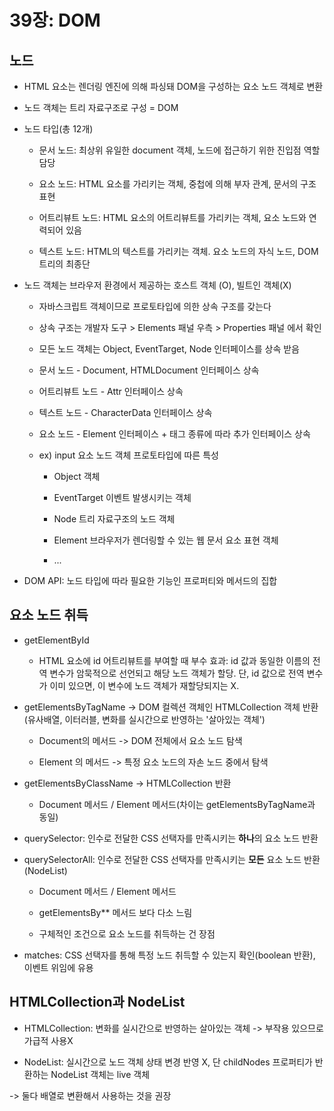 # 39장: DOM

## 노드

- HTML 요소는 렌더링 엔진에 의해 파싱돼 DOM을 구성하는 요소 노드 객체로 변환

- 노드 객체는 트리 자료구조로 구성 = DOM

- 노드 타입(총 12개)
  
  - 문서 노드: 최상위 유일한 document 객체, 노드에 접근하기 위한 진입점 역할 담당
  
  - 요소 노드: HTML 요소를 가리키는 객체, 중첩에 의해 부자 관계, 문서의 구조 표현
  
  - 어트리뷰트 노드: HTML 요소의 어트리뷰트를 가리키는 객체, 요소 노드와 연력되어 있음 
  
  - 텍스트 노드: HTML의 텍스트를 가리키는 객체. 요소 노드의 자식 노드, DOM 트리의 최종단 

- 노드 객체는 브라우저 환경에서 제공하는 호스트 객체 (O), 빌트인 객체(X)
  
  - 자바스크립트 객체이므로 프로토타입에 의한 상속 구조를 갖는다
  
  - 상속 구조는 개발자 도구 > Elements 패널 우측 > Properties 패널 에서 확인
  
  - 모든 노드 객체는 Object, EventTarget, Node 인터페이스를 상속 받음 
  
  - 문서 노드 - Document, HTMLDocument 인터페이스 상속
  
  - 어트리뷰트 노드 - Attr 인터페이스 상속
  
  - 텍스트 노드 - CharacterData 인터페이스 상속
  
  - 요소 노드 - Element 인터페이스 + 태그 종류에 따라 추가 인터페이스 상속 
  
  - ex) input 요소 노드 객체 프로토타입에 따른 특성
    
    - Object 객체
    
    - EventTarget 이벤트 발생시키는 객체
    
    - Node 트리 자료구조의 노드 객체
    
    - Element 브라우저가 렌더링할 수 있는 웹 문서 요소 표현 객체
    
    - ...

- DOM API: 노드 타입에 따라 필요한 기능인 프로퍼티와 메서드의 집합



## 요소 노드 취득

- getElementById
  
  - HTML 요소에 id 어트리뷰트를 부여할 때 부수 효과: id 값과 동일한 이름의 전역 변수가 암묵적으로 선언되고 해당 노드 객체가 할당. 단, id 값으로 전역 변수가 이미 있으면, 이 변수에 노드 객체가 재할당되지는 X.

- getElementsByTagName -> DOM 컬렉션 객체인 HTMLCollection 객체 반환(유사배열, 이터러블, 변화를 실시간으로 반영하는 '살아있는 객체')
  
  - Document의 메서드 -> DOM 전체에서 요소 노드 탐색
  
  - Element 의 메서드 -> 특정 요소 노드의 자손 노드 중에서 탐색

- getElementsByClassName -> HTMLCollection 반환
  
  - Document 메서드  / Element 메서드(차이는 getElementsByTagName과 동일)

- querySelector: 인수로 전달한 CSS 선택자를 만족시키는 **하나**의 요소 노드 반환

- querySelectorAll: 인수로 전달한 CSS 선택자를 만족시키는 **모든** 요소 노드 반환(NodeList)
  
  - Document 메서드 / Element 메서드
  
  - getElementsBy\*\* 메서드 보다 다소 느림
  
  - 구체적인 조건으로 요소 노드를 취득하는 건 장점 

- matches: CSS 선택자를 통해 특정 노드 취득할 수 있는지 확인(boolean 반환), 이벤트 위임에 유용

## HTMLCollection과 NodeList

- HTMLCollection: 변화를 실시간으로 반영하는 살아있는 객체 -> 부작용 있으므로 가급적 사용X

- NodeList: 실시간으로 노드 객체 상태 변경 반영 X, 단 childNodes 프로퍼티가 반환하는 NodeList 객체는 live 객체 

-> 둘다 배열로 변환해서 사용하는 것을 권장 

### 


